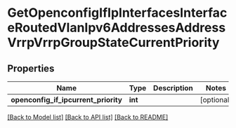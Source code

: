 # GetOpenconfigIfIpInterfacesInterfaceRoutedVlanIpv6AddressesAddressVrrpVrrpGroupStateCurrentPriority

## Properties
Name | Type | Description | Notes
------------ | ------------- | ------------- | -------------
**openconfig_if_ipcurrent_priority** | **int** |  | [optional] 

[[Back to Model list]](../README.md#documentation-for-models) [[Back to API list]](../README.md#documentation-for-api-endpoints) [[Back to README]](../README.md)


